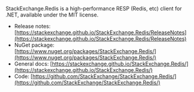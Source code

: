 StackExchange.Redis is a high-performance RESP (Redis, etc) client for .NET, available under the MIT license.

- Release notes: [https://stackexchange.github.io/StackExchange.Redis/ReleaseNotes](https://stackexchange.github.io/StackExchange.Redis/ReleaseNotes)
- NuGet package: [https://www.nuget.org/packages/StackExchange.Redis/](https://www.nuget.org/packages/StackExchange.Redis/)
- General docs: [https://stackexchange.github.io/StackExchange.Redis/](https://stackexchange.github.io/StackExchange.Redis/)
- Code: [https://github.com/StackExchange/StackExchange.Redis/](https://github.com/StackExchange/StackExchange.Redis/)